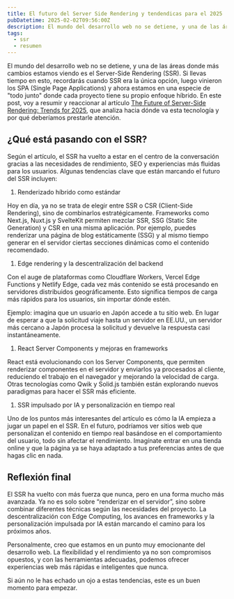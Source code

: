 ```yaml
---
title: El futuro del Server Side Rendering y tendendicas para el 2025
pubDatetime: 2025-02-02T09:56:00Z
description: El mundo del desarrollo web no se detiene, y una de las áreas donde más cambios estamos viendo es el Server-Side Rendering (SSR). Si llevas tiempo en esto, recordarás cuando SSR era la única opción, luego vinieron los SPA (Single Page Applications) y ahora estamos en una especie de "todo junto" donde cada proyecto tiene su propio enfoque híbrido. En este post, voy a resumir y reaccionar al artículo "The Future of Server-Side Rendering, Trends for 2025", que analiza hacia dónde va esta tecnología y por qué deberíamos prestarle atención.
tags:
  - ssr
  - resumen
---
```


El mundo del desarrollo web no se detiene, y una de las áreas donde más cambios estamos viendo es el Server-Side Rendering (SSR). Si llevas tiempo en esto, recordarás cuando SSR era la única opción, luego vinieron los SPA (Single Page Applications) y ahora estamos en una especie de "todo junto" donde cada proyecto tiene su propio enfoque híbrido. En este post, voy a resumir y reaccionar al artículo [The Future of Server-Side Rendering: Trends for 2025](https://itnext.io/the-future-of-server-side-rendering-trends-for-2025-650ca8508625), que analiza hacia dónde va esta tecnología y por qué deberíamos prestarle atención.

## ¿Qué está pasando con el SSR?

Según el artículo, el SSR ha vuelto a estar en el centro de la conversación gracias a las necesidades de rendimiento, SEO y experiencias más fluidas para los usuarios. Algunas tendencias clave que están marcando el futuro del SSR incluyen:

1. Renderizado híbrido como estándar

Hoy en día, ya no se trata de elegir entre SSR o CSR (Client-Side Rendering), sino de combinarlos estratégicamente. Frameworks como Next.js, Nuxt.js y SvelteKit permiten mezclar SSR, SSG (Static Site Generation) y CSR en una misma aplicación. Por ejemplo, puedes renderizar una página de blog estáticamente (SSG) y al mismo tiempo generar en el servidor ciertas secciones dinámicas como el contenido recomendado.

1. Edge rendering y la descentralización del backend

Con el auge de plataformas como Cloudflare Workers, Vercel Edge Functions y Netlify Edge, cada vez más contenido se está procesando en servidores distribuidos geográficamente. Esto significa tiempos de carga más rápidos para los usuarios, sin importar dónde estén.

Ejemplo: imagina que un usuario en Japón accede a tu sitio web. En lugar de esperar a que la solicitud viaje hasta un servidor en EE.UU., un servidor más cercano a Japón procesa la solicitud y devuelve la respuesta casi instantáneamente.

1. React Server Components y mejoras en frameworks

React está evolucionando con los Server Components, que permiten renderizar componentes en el servidor y enviarlos ya procesados al cliente, reduciendo el trabajo en el navegador y mejorando la velocidad de carga. Otras tecnologías como Qwik y Solid.js también están explorando nuevos paradigmas para hacer el SSR más eficiente.

1. SSR impulsado por IA y personalización en tiempo real

Uno de los puntos más interesantes del artículo es cómo la IA empieza a jugar un papel en el SSR. En el futuro, podríamos ver sitios web que personalizan el contenido en tiempo real basándose en el comportamiento del usuario, todo sin afectar el rendimiento. Imagínate entrar en una tienda online y que la página ya se haya adaptado a tus preferencias antes de que hagas clic en nada.

## Reflexión final

El SSR ha vuelto con más fuerza que nunca, pero en una forma mucho más avanzada. Ya no es solo sobre “renderizar en el servidor”, sino sobre combinar diferentes técnicas según las necesidades del proyecto. La descentralización con Edge Computing, los avances en frameworks y la personalización impulsada por IA están marcando el camino para los próximos años.

Personalmente, creo que estamos en un punto muy emocionante del desarrollo web. La flexibilidad y el rendimiento ya no son compromisos opuestos, y con las herramientas adecuadas, podemos ofrecer experiencias web más rápidas e inteligentes que nunca.

Si aún no le has echado un ojo a estas tendencias, este es un buen momento para empezar.
